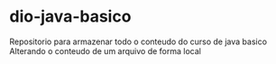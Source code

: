 # dio-java-basico
Repositorio para armazenar todo o conteudo do curso de java basico 
Alterando o conteudo de um arquivo de forma local 
